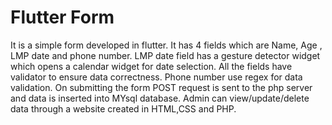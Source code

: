 # Flutter Form

It is a simple form developed in flutter. It has 4 fields which are Name, Age , LMP date and phone number. LMP date field has a gesture detector widget which opens a calendar widget for date selection. All the fields have validator to ensure data correctness. Phone number use regex for data validation. On submitting the form POST request is sent to the php server and data is inserted into MYsql database. Admin can view/update/delete data through a website created in HTML,CSS and PHP.
